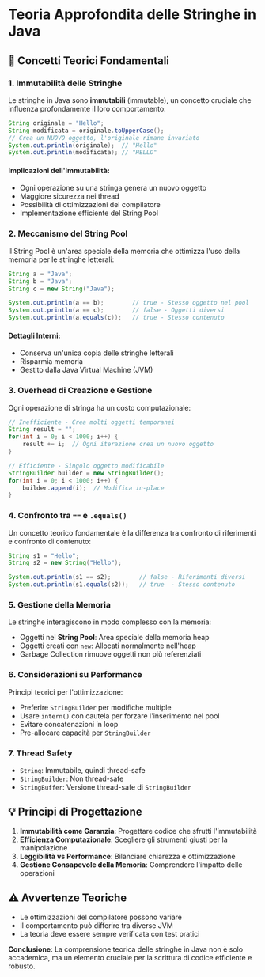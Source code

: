 # Teoria Approfondita delle Stringhe in Java

## 🧠 Concetti Teorici Fondamentali

### 1. Immutabilità delle Stringhe

Le stringhe in Java sono **immutabili** (immutable), un concetto cruciale che influenza profondamente il loro comportamento:

```java
String originale = "Hello";
String modificata = originale.toUpperCase(); 
// Crea un NUOVO oggetto, l'originale rimane invariato
System.out.println(originale);  // "Hello"
System.out.println(modificata); // "HELLO"
```

#### Implicazioni dell'Immutabilità:
- Ogni operazione su una stringa genera un nuovo oggetto
- Maggiore sicurezza nei thread
- Possibilità di ottimizzazioni del compilatore
- Implementazione efficiente del String Pool

### 2. Meccanismo del String Pool 

Il String Pool è un'area speciale della memoria che ottimizza l'uso della memoria per le stringhe letterali:

```java
String a = "Java";
String b = "Java";
String c = new String("Java");

System.out.println(a == b);        // true - Stesso oggetto nel pool
System.out.println(a == c);        // false - Oggetti diversi
System.out.println(a.equals(c));   // true - Stesso contenuto
```

#### Dettagli Interni:
- Conserva un'unica copia delle stringhe letterali
- Risparmia memoria
- Gestito dalla Java Virtual Machine (JVM)

### 3. Overhead di Creazione e Gestione

Ogni operazione di stringa ha un costo computazionale:

```java
// Inefficiente - Crea molti oggetti temporanei
String result = "";
for(int i = 0; i < 1000; i++) {
    result += i;  // Ogni iterazione crea un nuovo oggetto
}

// Efficiente - Singolo oggetto modificabile
StringBuilder builder = new StringBuilder();
for(int i = 0; i < 1000; i++) {
    builder.append(i);  // Modifica in-place
}
```

### 4. Confronto tra `==` e `.equals()`

Un concetto teorico fondamentale è la differenza tra confronto di riferimenti e confronto di contenuto:

```java
String s1 = "Hello";
String s2 = new String("Hello");

System.out.println(s1 == s2);        // false - Riferimenti diversi
System.out.println(s1.equals(s2));   // true  - Stesso contenuto
```

### 5. Gestione della Memoria

Le stringhe interagiscono in modo complesso con la memoria:

- Oggetti nel **String Pool**: Area speciale della memoria heap
- Oggetti creati con `new`: Allocati normalmente nell'heap
- Garbage Collection rimuove oggetti non più referenziati

### 6. Considerazioni su Performance

Principi teorici per l'ottimizzazione:

- Preferire `StringBuilder` per modifiche multiple
- Usare `intern()` con cautela per forzare l'inserimento nel pool
- Evitare concatenazioni in loop
- Pre-allocare capacità per `StringBuilder`

### 7. Thread Safety

- `String`: Immutabile, quindi thread-safe
- `StringBuilder`: Non thread-safe
- `StringBuffer`: Versione thread-safe di `StringBuilder`

## 💡 Principi di Progettazione

1. **Immutabilità come Garanzia**: Progettare codice che sfrutti l'immutabilità
2. **Efficienza Computazionale**: Scegliere gli strumenti giusti per la manipolazione
3. **Leggibilità vs Performance**: Bilanciare chiarezza e ottimizzazione
4. **Gestione Consapevole della Memoria**: Comprendere l'impatto delle operazioni

## ⚠️ Avvertenze Teoriche

- Le ottimizzazioni del compilatore possono variare
- Il comportamento può differire tra diverse JVM
- La teoria deve essere sempre verificata con test pratici

**Conclusione**: La comprensione teorica delle stringhe in Java non è solo accademica, ma un elemento cruciale per la scrittura di codice efficiente e robusto.
